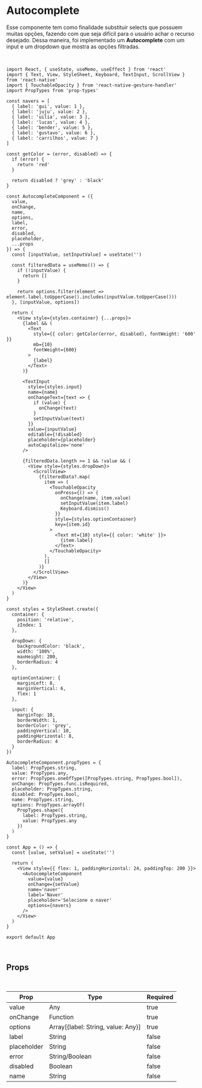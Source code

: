 # Autocomplete

Esse componente tem como finalidade substituir selects que possuem muitas opções, fazendo com que seja difícil para o usuário achar o recurso desejado. Dessa maneira, foi implementado um **Autocomplete** com um input e um dropdown que mostra as opções filtradas.

<br />

```Playground id=@guiwm/autocomplete&platforms=android,ios
import React, { useState, useMemo, useEffect } from 'react'
import { Text, View, StyleSheet, Keyboard, TextInput, ScrollView } from 'react-native'
import { TouchableOpacity } from 'react-native-gesture-handler'
import PropTypes from 'prop-types'

const navers = [
  { label: 'gui', value: 1 },
  { label: 'juju', value: 2 },
  { label: 'uilia', value: 3 },
  { label: 'lucas', value: 4 },
  { label: 'bender', value: 5 },
  { label: 'gustavo', value: 6 },
  { label: 'carrilhos', value: 7 }
]

const getColor = (error, disabled) => {
  if (error) {
    return 'red'
  }

  return disabled ? 'grey' : 'black'
}

const AutocompleteComponent = ({
  value,
  onChange,
  name,
  options,
  label,
  error,
  disabled,
  placeholder,
  ...props
}) => {
  const [inputValue, setInputValue] = useState('')

  const filteredData = useMemo(() => {
    if (!inputValue) {
      return []
    }

    return options.filter(element => element.label.toUpperCase().includes(inputValue.toUpperCase()))
  }, [inputValue, options])

  return (
    <View style={styles.container} {...props}>
      {label && (
        <Text
          style={{ color: getColor(error, disabled), fontWeight: '600' }}
          mb={10}
          fontWeight={600}
        >
          {label}
        </Text>
      )}

      <TextInput
        style={styles.input}
        name={name}
        onChangeText={text => {
          if (value) {
            onChange(text)
          }
          setInputValue(text)
        }}
        value={inputValue}
        editable={!disabled}
        placeholder={placeholder}
        autoCapitalize='none'
      />

      {filteredData.length >= 1 && !value && (
        <View style={styles.dropDown}>
          <ScrollView>
            {filteredData?.map(
              item => (
                <TouchableOpacity
                  onPress={() => {
                    onChange(name, item.value)
                    setInputValue(item.label)
                    Keyboard.dismiss()
                  }}
                  style={styles.optionContainer}
                  key={item.id}
                >
                  <Text mt={10} style={{ color: 'white' }}>
                    {item.label}
                  </Text>
                </TouchableOpacity>
              ),
              []
            )}
          </ScrollView>
        </View>
      )}
    </View>
  )
}

const styles = StyleSheet.create({
  container: {
    position: 'relative',
    zIndex: 1
  },

  dropDown: {
    backgroundColor: 'black',
    width: '100%',
    maxHeight: 200,
    borderRadius: 4
  },

  optionContainer: {
    marginLeft: 8,
    marginVertical: 6,
    flex: 1
  },

  input: {
    marginTop: 10,
    borderWidth: 1,
    borderColor: 'grey',
    paddingVertical: 10,
    paddingHorizontal: 8,
    borderRadius: 4
  }
})

AutocompleteComponent.propTypes = {
  label: PropTypes.string,
  value: PropTypes.any,
  error: PropTypes.oneOfType([PropTypes.string, PropTypes.bool]),
  onChange: PropTypes.func.isRequired,
  placeholder: PropTypes.string,
  disabled: PropTypes.bool,
  name: PropTypes.string,
  options: PropTypes.arrayOf(
    PropTypes.shape({
      label: PropTypes.string,
      value: PropTypes.any
    })
  )
}

const App = () => {
  const [value, setValue] = useState('')

  return (
    <View style={{ flex: 1, paddingHorizontal: 24, paddingTop: 200 }}>
      <AutocompleteComponent
        value={value}
        onChange={setValue}
        name='naver'
        label='Naver'
        placeholder='Selecione o naver'
        options={navers}
      />
    </View>
  )
}

export default App
```

<br />

## Props

<br />

Prop | Type | Required 
--- | --- | --- |
value | Any | true | 
onChange | Function | true  
options | Array[{label: String, value: Any}] | true
label | String | false
placeholder | String | false  
error | String/Boolean | false 
disabled | Boolean | false
name | String | false
